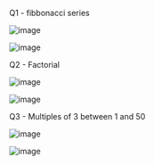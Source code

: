 Q1 - fibbonacci series

![image](https://github.com/user-attachments/assets/0da42f95-9c2e-476c-b29e-7ef86b5bb90b)

![image](https://github.com/user-attachments/assets/2f355f52-a3e0-4f87-ba62-bb1b8995a67c)


Q2 - Factorial

![image](https://github.com/user-attachments/assets/23a083cf-0963-4b28-a7a3-22901230b84a)

![image](https://github.com/user-attachments/assets/125eb687-c93b-4c3c-920e-78a37330d2f3)



Q3 - Multiples of 3 between 1 and 50

![image](https://github.com/user-attachments/assets/5bce5919-cdf1-4b97-a0e0-da760b83a60e)

![image](https://github.com/user-attachments/assets/053e4134-d978-49f3-b389-cde3b70f6ade)




